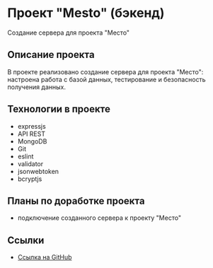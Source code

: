# Проект "Mesto" (бэкенд)

Создание сервера для проекта "Место"
## Описание проекта

В проекте реализовано создание сервера для проекта "Место": настроена работа с базой данных, тестирование и безопасность получения данных. 

## Технологии в проекте

* expressjs
* API REST
* MongoDB
* Git
* eslint
* validator
* jsonwebtoken
* bcryptjs
## Планы по доработке проекта

* подключение созданного сервера к проекту "Место"
## Ссылки
* [Ссылка на GitHub](https://github.com/KatBatist/express-mesto-gha)
